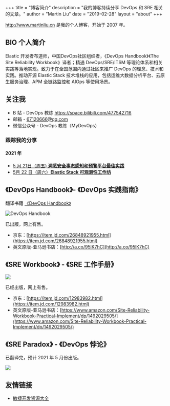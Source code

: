 +++
title = "博客简介"
description = "我的博客持续分享 DevOps 和 SRE 相关的文章。"
author = "Martin Liu"
date = "2019-02-28"
layout = "about"
+++

http://www.martinliu.cn 是我的个人博客，开始于 2007 年。

## BIO 个人简介

Elastic 开发者布道师，中国DevOps社区组织者，《DevOps Handbook》《The Site Reliability Workbook》译者；精通 DevOps/SRE/ITSM 等理论体系和相关实践等落地实现。致力于在全国范围内通过社区来推广 DevOps 的理念、技术和实践。推动开源 Elastic Stack 技术堆栈的应用，包括运维大数据分析平台、云原生服务治理、APM 全链路监控和 AIOps 等使用场景。

## 关注我

- B 站 - DevOps 教练 https://space.bilibili.com/477542716
- 邮箱 - 67120666@qq.com
- 微信公众号 - DevOps 教练（MyDevOps）



### 跟踪我的分享

#### 2021 年

* [5 月 21日（周五)  **洞悉安全事态感知和预警平台最佳实践**](http://www.owasp.org.cn/OWASP_Events/owasp4e2d56fd56db5ddd533a57df5b8951686c999f99)
* [5月 22 日（周六）**Elastic Stack 可观测性工作坊**](https://www.hudongba.com/party/gwb55.html)






## 《DevOps Handbook》- 《DevOps 实践指南》

翻译书籍 [《DevOps Handbook》](https://itrevolution.com/book/the-devops-handbook/)

![DevOps Handbook](http://res.cloudinary.com/martinliu/image/upload/v1524360305/devops-handboo-3d-500x500.jpg)

已出版，网上有售。

- 京东：[https://item.jd.com/26848921955.html](https://item.jd.com/26848921955.html)
- 英文原版-亚马逊书店：[http://a.co/95lK7hC](http://a.co/95lK7hC)

## 《SRE Workbook》 - 《SRE 工作手册》

![](https://img1.doubanio.com/view/subject/l/public/s33762007.jpg)

已经出版，网上有售。

- 京东：[https://item.jd.com/12983982.html](https://item.jd.com/12983982.html)
- 英文原版-亚马逊书店：[https://www.amazon.com/Site-Reliability-Workbook-Practical-Implement/dp/1492029505/](https://www.amazon.com/Site-Reliability-Workbook-Practical-Implement/dp/1492029505/)


## 《SRE Paradox》 - 《DevOps 悖论》

已翻译完，预计 2021 年 5 月份出版。

![](https://elasticstack-1300734579.cos.ap-nanjing.myqcloud.com/2021-04-01-Screen%20Shot%202021-04-01%20at%208.53.23%20PM.jpg)


## 友情链接

- [敏捷开发资源大全](https://www.agile123.net/)

